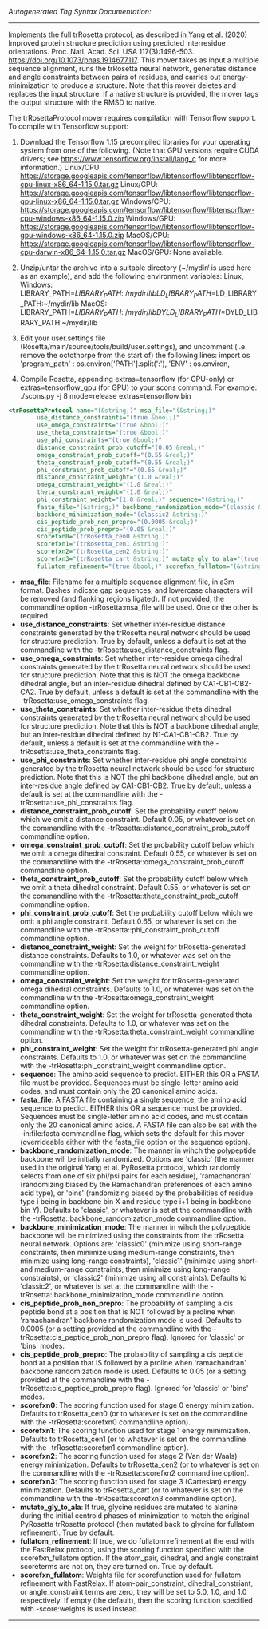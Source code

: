<!-- THIS IS AN AUTOGENERATED FILE: Don't edit it directly, instead change the schema definition in the code itself. -->

_Autogenerated Tag Syntax Documentation:_

---
Implements the full trRosetta protocol, as described in Yang et al. (2020) Improved protein structure prediction using predicted interresidue orientations. Proc. Natl. Acad. Sci. USA 117(3):1496-503. https://doi.org/10.1073/pnas.1914677117.  This mover takes as input a multiple sequence alignment, runs the trRosetta neural network, generates distance and angle constraints between pairs of residues, and carries out energy-minimization to produce a structure.  Note that this mover deletes and replaces the input structure.  If a native structure is provided, the mover tags the output structure with the RMSD to native.

The trRosettaProtocol mover requires compilation with Tensorflow support.  To compile with Tensorflow support:

1.  Download the Tensorflow 1.15 precompiled libraries for your operating system from one of the following.  (Note that GPU versions require CUDA drivers; see https://www.tensorflow.org/install/lang_c for more information.)
	Linux/CPU: https://storage.googleapis.com/tensorflow/libtensorflow/libtensorflow-cpu-linux-x86_64-1.15.0.tar.gz
	Linux/GPU: https://storage.googleapis.com/tensorflow/libtensorflow/libtensorflow-gpu-linux-x86_64-1.15.0.tar.gz
	Windows/CPU: https://storage.googleapis.com/tensorflow/libtensorflow/libtensorflow-cpu-windows-x86_64-1.15.0.zip
	Windows/GPU: https://storage.googleapis.com/tensorflow/libtensorflow/libtensorflow-gpu-windows-x86_64-1.15.0.zip
	MacOS/CPU: https://storage.googleapis.com/tensorflow/libtensorflow/libtensorflow-cpu-darwin-x86_64-1.15.0.tar.gz
	MacOS/GPU: None available.

2.  Unzip/untar the archive into a suitable directory (~/mydir/ is used here as an example), and add the following environment variables:
	Linux, Windows:
		LIBRARY_PATH=$LIBRARY_PATH:~/mydir/lib
		LD_LIBRARY_PATH=$LD_LIBRARY_PATH:~/mydir/lib
	MacOS:
		LIBRARY_PATH=$LIBRARY_PATH:~/mydir/lib
		DYLD_LIBRARY_PATH=$DYLD_LIBRARY_PATH:~/mydir/lib

3.  Edit your user.settings file (Rosetta/main/source/tools/build/user.settings), and uncomment (i.e. remove the octothorpe from the start of) the following lines:
	import os
		'program_path'  : os.environ['PATH'].split(':'),
		'ENV' : os.environ,

4.  Compile Rosetta, appending extras=tensorflow (for CPU-only) or extras=tensorflow_gpu (for GPU) to your scons command.  For example:
	./scons.py -j 8 mode=release extras=tensorflow bin

```xml
<trRosettaProtocol name="(&string;)" msa_file="(&string;)"
        use_distance_constraints="(true &bool;)"
        use_omega_constraints="(true &bool;)"
        use_theta_constraints="(true &bool;)"
        use_phi_constraints="(true &bool;)"
        distance_constraint_prob_cutoff="(0.05 &real;)"
        omega_constraint_prob_cutoff="(0.55 &real;)"
        theta_constraint_prob_cutoff="(0.55 &real;)"
        phi_constraint_prob_cutoff="(0.65 &real;)"
        distance_constraint_weight="(1.0 &real;)"
        omega_constraint_weight="(1.0 &real;)"
        theta_constraint_weight="(1.0 &real;)"
        phi_constraint_weight="(1.0 &real;)" sequence="(&string;)"
        fasta_file="(&string;)" backbone_randomization_mode="(classic &string;)"
        backbone_minimization_mode="(classic2 &string;)"
        cis_peptide_prob_non_prepro="(0.0005 &real;)"
        cis_peptide_prob_prepro="(0.05 &real;)"
        scorefxn0="(trRosetta_cen0 &string;)"
        scorefxn1="(trRosetta_cen1 &string;)"
        scorefxn2="(trRosetta_cen2 &string;)"
        scorefxn3="(trRosetta_cart &string;)" mutate_gly_to_ala="(true &bool;)"
        fullatom_refinement="(true &bool;)" scorefxn_fullatom="(&string;)" />
```

-   **msa_file**: Filename for a multiple sequence alignment file, in a3m format.  Dashes indicate gap sequences, and lowercase characters will be removed (and flanking regions ligated).  If not provided, the commandline option -trRosetta:msa_file will be used.  One or the other is required.
-   **use_distance_constraints**: Set whether inter-residue distance constraints generated by the trRosetta neural network should be used for structure prediction.  True by default, unless a default is set at the commandline with the -trRosetta:use_distance_constraints flag.
-   **use_omega_constraints**: Set whether inter-residue omega dihedral constraints generated by the trRosetta neural network should be used for structure prediction.  Note that this is NOT the omega backbone dihedral angle, but an inter-residue dihedral defined by CA1-CB1-CB2-CA2.  True by default, unless a default is set at the commandline with the -trRosetta:use_omega_constraints flag.
-   **use_theta_constraints**: Set whether inter-residue theta dihedral constraints generated by the trRosetta neural network should be used for structure prediction.  Note that this is NOT a backbone dihedral angle, but an inter-residue dihedral defined by N1-CA1-CB1-CB2.  True by default, unless a default is set at the commandline with the -trRosetta:use_theta_constraints flag.
-   **use_phi_constraints**: Set whether inter-residue phi angle constraints generated by the trRosetta neural network should be used for structure prediction.  Note that this is NOT the phi backbone dihedral angle, but an inter-residue angle defined by CA1-CB1-CB2.  True by default, unless a default is set at the commandline with the -trRosetta:use_phi_constraints flag.
-   **distance_constraint_prob_cutoff**: Set the probability cutoff below which we omit a distance constraint.  Default 0.05, or whatever is set on the commandline with the -trRosetta::distance_constraint_prob_cutoff commandline option.
-   **omega_constraint_prob_cutoff**: Set the probability cutoff below which we omit a omega dihedral constraint.  Default 0.55, or whatever is set on the commandline with the -trRosetta::omega_constraint_prob_cutoff commandline option.
-   **theta_constraint_prob_cutoff**: Set the probability cutoff below which we omit a theta dihedral constraint.  Default 0.55, or whatever is set on the commandline with the -trRosetta::theta_constraint_prob_cutoff commandline option.
-   **phi_constraint_prob_cutoff**: Set the probability cutoff below which we omit a phi angle constraint.  Default 0.65, or whatever is set on the commandline with the -trRosetta::phi_constraint_prob_cutoff commandline option.
-   **distance_constraint_weight**: Set the weight for trRosetta-generated distance constraints.  Defaults to 1.0, or whatever was set on the commandline with the -trRosetta:distance_constraint_weight commandline option.
-   **omega_constraint_weight**: Set the weight for trRosetta-generated omega dihedral constraints.  Defaults to 1.0, or whatever was set on the commandline with the -trRosetta:omega_constraint_weight commandline option.
-   **theta_constraint_weight**: Set the weight for trRosetta-generated theta dihedral constraints.  Defaults to 1.0, or whatever was set on the commandline with the -trRosetta:theta_constraint_weight commandline option.
-   **phi_constraint_weight**: Set the weight for trRosetta-generated phi angle constraints.  Defaults to 1.0, or whatever was set on the commandline with the -trRosetta:phi_constraint_weight commandline option.
-   **sequence**: The amino acid sequence to predict.  EITHER this OR a FASTA file must be provided. Sequences must be single-letter amino acid codes, and must contain only the 20 canonical amino acids.
-   **fasta_file**: A FASTA file containing a single sequence, the amino acid sequence to predict.  EITHER this OR a sequence must be provided.  Sequences must be single-letter amino acid codes, and must contain only the 20 canonical amino acids.  A FASTA file can also be set with the -in:file:fasta commandline flag, which sets the default for this mover (overrideable either with the fasta_file option or the sequence option).
-   **backbone_randomization_mode**: The manner in wihch the polypeptide backbone will be initially randomized.  Options are 'classic' (the manner used in the original Yang et al. PyRosetta protocol, which randomly selects from one of six phi/psi pairs for each residue), 'ramachandran' (randomizing biased by the Ramachandran preferences of each amino acid type), or 'bins' (randomizing biased by the probabilities of residue type i being in backbone bin X and residue type i+1 being in backbone bin Y).  Defaults to 'classic', or whatever is set at the commandline with the -trRosetta::backbone_randomization_mode commandline option.
-   **backbone_minimization_mode**: The manner in wihch the polypeptide backbone will be minimized using the constraints from the trRosetta neural network.  Options are: 'classic0' (minimize using short-range constraints, then minimize using medium-range constraints, then minimize using long-range constraints), 'classic1' (minimize using short- and medium-range constraints, then minimize using long-range constraints), or 'classic2' (minimize using all constraints).  Defaults to 'classic2', or whatever is set at the commandline with the -trRosetta::backbone_minimization_mode commandline option.
-   **cis_peptide_prob_non_prepro**: The probability of sampling a cis peptide bond at a position that is NOT followed by a proline when 'ramachandran' backbone randomization mode is used.  Defaults to 0.0005 (or a setting provided at the commandline with the -trRosetta:cis_peptide_prob_non_prepro flag).  Ignored for 'classic' or 'bins' modes.
-   **cis_peptide_prob_prepro**: The probability of sampling a cis peptide bond at a position that IS followed by a proline when 'ramachandran' backbone randomization mode is used.  Defaults to 0.05 (or a setting provided at the commandline with the -trRosetta:cis_peptide_prob_prepro flag).  Ignored for 'classic' or 'bins' modes.
-   **scorefxn0**: The scoring function used for stage 0 energy minimization.  Defaults to trRosetta_cen0 (or to whatever is set on the commandline with the -trRosetta:scorefxn0 commandline option).
-   **scorefxn1**: The scoring function used for stage 1 energy minimization.  Defaults to trRosetta_cen1 (or to whatever is set on the commandline with the -trRosetta:scorefxn1 commandline option).
-   **scorefxn2**: The scoring function used for stage 2 (Van der Waals) energy minimization.  Defaults to trRosetta_cen2 (or to whatever is set on the commandline with the -trRosetta:scorefxn2 commandline option).
-   **scorefxn3**: The scoring function used for stage 3 (Cartesian) energy minimization.  Defaults to trRosetta_cart (or to whatever is set on the commandline with the -trRosetta:scorefxn3 commandline option).
-   **mutate_gly_to_ala**: If true, glycine residues are mutated to alanine during the initial centroid phases of minimization to match the original PyRosetta trRosetta protocol (then mutated back to glycine for fullatom refinement).  True by default.
-   **fullatom_refinement**: If true, we do fullatom refinement at the end with the FastRelax protocol, using the scoring function specified with the scorefxn_fullatom option.  If the atom_pair, dihedral, and angle constraint scoreterms are not on, they are turned on.  True by default.
-   **scorefxn_fullatom**: Weights file for scorefunction used for fullatom refinement with FastRelax.  If atom-pair_constraint, dihedral_constriant, or angle_constraint terms are zero, they will be set to 5.0, 1.0, and 1.0 respectively.  If empty (the default), then the scoring function specified with -score:weights is used instead.

---
